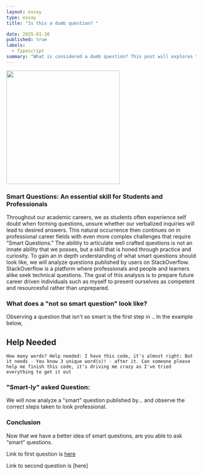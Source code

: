```yaml
---
layout: essay
type: essay
title: "Is this a dumb question? "

date: 2025-01-30
published: true
labels:
  - Typescript
summary: "What is considered a dumb question? This post will explores the key characteristics of well-formed intellectual questions through real world examples."
---
```


<img width="300px" 
img length ="300px"
img class="img-fluid" src="https://www.massachusettspta.org/wp-content/uploads/2019/09/questions-medium-1366x750.jpg">

### Smart Questions: An essential skill for Students and Professionals
Throughout our academic careers, we as students often experience self doubt when forming questions, unsure whether our verbalized inquiries will lead to desired answers. This natural occurrence then continues on in professional career fields with even more complex challenges that require “Smart Questions.” The abilitiy to articulate well crafted questions is not an innate ability that we  posses, but a skill that is honed through practice and curiosity. To gain an in depth understanding of what smart questions should look like, we will analyze questions published by users on StackOverflow. StackOverflow is a platform where professionals and people and learners alike seek technical questions. The goal of this analysis is to prepare future career driven individuals such as myself to present ourselves as competent and resourcesful rather than unprepared. 

### What does a "not so smart question" look like?
Observing a question that isn't so smart is the first step in .. In the example below, 

## Help Needed

`How many words? Help needed: I have this code, it's almost right: But it needs - You know 3 unique word(s)! - after it. Can someone please help me finish this code, it's driving me crazy as I've tried everything to get it out`

### "Smart-ly" asked Question:
We will now analyze a "smart" question published by... and observe the correct steps taken to look professional.

### Conclusion
Now that we have a better idea of smart questions, are you able to ask “smart” questions. 

Link to first question is [here](https://stackoverflow.com/questions/34326288/how-many-words-help-needed)

Link to second question is [here]

